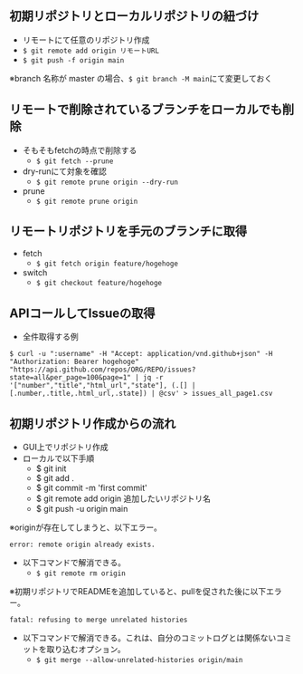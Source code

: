 ## 初期リポジトリとローカルリポジトリの紐づけ

- リモートにて任意のリポジトリ作成
- `$ git remote add origin リモートURL`
- `$ git push -f origin main`

※branch 名称が master の場合、`$ git branch -M main`にて変更しておく

## リモートで削除されているブランチをローカルでも削除

- そもそもfetchの時点で削除する
  - `$ git fetch --prune`
- dry-runにて対象を確認
  - `$ git remote prune origin --dry-run`
- prune
  - `$ git remote prune origin`

## リモートリポジトリを手元のブランチに取得

- fetch
  - `$ git fetch origin feature/hogehoge`
- switch
  - `$ git checkout feature/hogehoge`

## APIコールしてIssueの取得
- 全件取得する例

`$ curl -u ":username" -H "Accept: application/vnd.github+json" -H "Authorization: Bearer hogehoge" "https://api.github.com/repos/ORG/REPO/issues?state=all&per_page=100&page=1" | jq -r '["number","title","html_url","state"], (.[] | [.number,.title,.html_url,.state]) | @csv' > issues_all_page1.csv`

## 初期リポジトリ作成からの流れ

- GUI上でリポジトリ作成
- ローカルで以下手順
  - $ git init
  - $ git add .
  - $ git commit -m 'first commit'
  - $ git remote add origin 追加したいリポジトリ名
  - $ git push -u origin main

※originが存在してしまうと、以下エラー。

```
error: remote origin already exists.
```

- 以下コマンドで解消できる。
  - `$ git remote rm origin`

※初期リポジトリでREADMEを追加していると、pullを促された後に以下エラー。


```
fatal: refusing to merge unrelated histories
```

- 以下コマンドで解消できる。これは、自分のコミットログとは関係ないコミットを取り込むオプション。
  - `$ git merge --allow-unrelated-histories origin/main`
